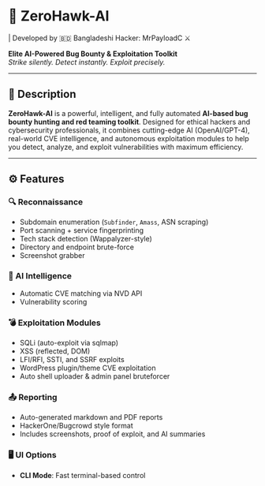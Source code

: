 # 🦅 ZeroHawk-AI
 | Developed by 🇧🇩 Bangladeshi Hacker: MrPayloadC
 ⚔
 
**Elite AI-Powered Bug Bounty & Exploitation Toolkit**  
*Strike silently. Detect instantly. Exploit precisely.*

---



## 📌 Description

**ZeroHawk-AI** is a powerful, intelligent, and fully automated **AI-based bug bounty hunting and red teaming toolkit**. Designed for ethical hackers and cybersecurity professionals, it combines cutting-edge AI (OpenAI/GPT-4), real-world CVE intelligence, and autonomous exploitation modules to help you detect, analyze, and exploit vulnerabilities with maximum efficiency.

---

## ⚙️ Features

### 🔍 Reconnaissance
- Subdomain enumeration (`Subfinder`, `Amass`, ASN scraping)
- Port scanning + service fingerprinting
- Tech stack detection (Wappalyzer-style)
- Directory and endpoint brute-force
- Screenshot grabber

### 🧠 AI Intelligence
- Automatic CVE matching via NVD API
- Vulnerability scoring 

### 💣 Exploitation Modules
- SQLi (auto-exploit via sqlmap)
- XSS (reflected, DOM)
- LFI/RFI, SSTI, and SSRF exploits
- WordPress plugin/theme CVE exploitation
- Auto shell uploader & admin panel bruteforcer

### 📤 Reporting
- Auto-generated markdown and PDF reports
- HackerOne/Bugcrowd style format
- Includes screenshots, proof of exploit, and AI summaries

### 🖥️ UI Options
- **CLI Mode**: Fast terminal-based control


